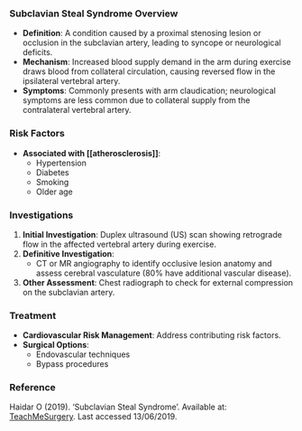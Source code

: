 ### Subclavian Steal Syndrome Overview
- **Definition**: A condition caused by a proximal stenosing lesion or occlusion in the subclavian artery, leading to syncope or neurological deficits.
- **Mechanism**: Increased blood supply demand in the arm during exercise draws blood from collateral circulation, causing reversed flow in the ipsilateral vertebral artery.
- **Symptoms**: Commonly presents with arm claudication; neurological symptoms are less common due to collateral supply from the contralateral vertebral artery.

### Risk Factors
- **Associated with [[atherosclerosis]]**:
  - Hypertension
  - Diabetes
  - Smoking
  - Older age

### Investigations
1. **Initial Investigation**: Duplex ultrasound (US) scan showing retrograde flow in the affected vertebral artery during exercise.
2. **Definitive Investigation**: 
   - CT or MR angiography to identify occlusive lesion anatomy and assess cerebral vasculature (80% have additional vascular disease).
3. **Other Assessment**: Chest radiograph to check for external compression on the subclavian artery.

### Treatment
- **Cardiovascular Risk Management**: Address contributing risk factors.
- **Surgical Options**: 
  - Endovascular techniques 
  - Bypass procedures

### Reference
Haidar O (2019). ‘Subclavian Steal Syndrome’. Available at: [TeachMeSurgery](https://teachmesurgery.com/vascular/arterial/subclavian-steal-syndrome/). Last accessed 13/06/2019.
